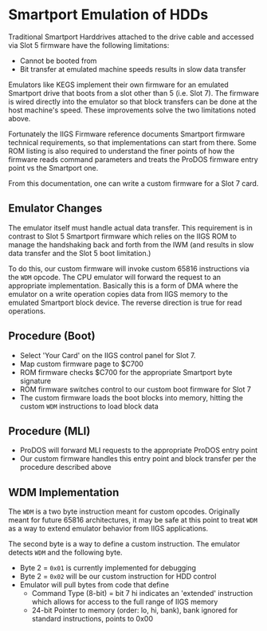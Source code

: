 # Smartport Emulation of HDDs

Traditional Smartport Harddrives attached to the drive cable and accessed via
Slot 5 firmware have the following limitations:

* Cannot be booted from
* Bit transfer at emulated machine speeds results in slow data transfer

Emulators like KEGS implement their own firmware for an emulated Smartport 
drive that boots from a slot other than 5 (i.e. Slot 7).   The firmware 
is wired directly into the emulator so that block transfers can be done at
the host machine's speed.   These improvements solve the two limitations noted 
above.

Fortunately the IIGS Firmware reference documents Smartport firmware technical
requirements, so that implementations can start from there.  Some ROM listing
is also required to understand the finer points of how the firmware reads
command parameters and treats the ProDOS firmware entry point vs the Smartport
one.

From this documentation, one can write a custom firmware for a Slot 7 card.

## Emulator Changes

The emulator itself must handle actual data transfer.  This requirement is in
contrast to Slot 5 Smartport firmware which relies on the IIGS ROM to manage
the handshaking back and forth from the IWM (and results in slow data transfer
and the Slot 5 boot limitation.)

To do this, our custom firmware will invoke custom 65816 instructions via the
`WDM` opcode.  The CPU emulator will forward the request to an appropriate 
implementation.  Basically this is a form of DMA where the emulator on a write
operation copies data from IIGS memory to the emulated Smartport block device.
The reverse direction is true for read operations.

## Procedure (Boot)

* Select 'Your Card' on the IIGS control panel for Slot 7.
* Map custom firmware page to $C700
* ROM firmware checks $C700 for the appropriate Smartport byte signature
* ROM firmware switches control to our custom boot firmware for Slot 7 
* The custom firmware loads the boot blocks into memory, hitting the custom
  `WDM` instructions to load block data

## Procedure (MLI)

* ProDOS will forward MLI requests to the appropriate ProDOS entry point
* Our custom firmware handles this entry point and block transfer per the 
  procedure described above

## WDM Implementation

The `WDM` is a two byte instruction meant for custom opcodes.  Originally meant
for future 65816 architectures, it may be safe at this point to treat `WDM` as
a way to extend emulator behavior from IIGS applications.

The second byte is a way to define a custom instruction.  The emulator detects
`WDM` and the following byte. 

* Byte 2 = `0x01` is currently implemented for debugging
* Byte 2 = `0x02` will be our custom instruction for HDD control
* Emulator will pull bytes from code that define
  * Command Type (8-bit) = bit 7 hi indicates an 'extended' instruction which
    allows for access to the full range of IIGS memory
  * 24-bit Pointer to memory (order: lo, hi, bank), bank ignored for standard
    instructions, points to 0x00


